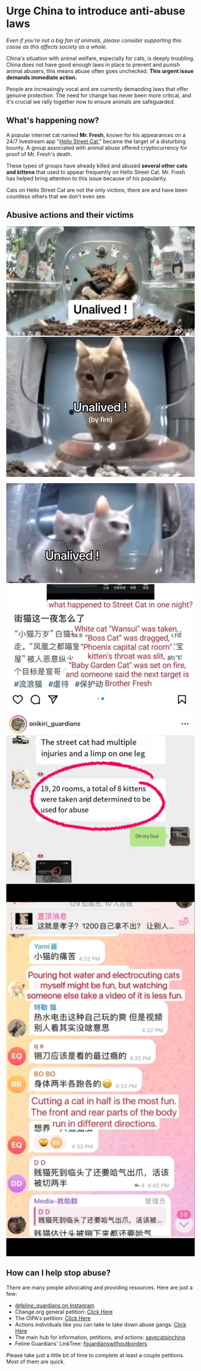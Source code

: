 # Urge China to introduce anti-abuse laws

_Even if you're not a big fan of animals, please consider supporting this cause as this affects society as a whole._

China's situation with animal welfare, especially for cats, is deeply troubling. China does not have good enough laws in place to prevent and punish animal abusers, this means abuse often goes unchecked. **This urgent issue demands immediate action.**

People are increasingly vocal and are currently demanding laws that offer genuine protection. The need for change has never been more critical, and it's crucial we rally together now to ensure animals are safeguarded.

## What's happening now?

A popular internet cat named **Mr. Fresh**, known for his appearances on a 24/7 livestream app "[Hello Street Cat](https://streetcat.wiki/)," became the target of a disturbing bounty. A group associated with animal abuse offered cryptocurrency for proof of Mr. Fresh's death.

These types of groups have already killed and abused **several other cats and kittens** that used to appear frequently on Hello Street Cat. Mr. Fresh has helped bring attention to this issue because of his popularity.

Cats on Hello Street Cat are not the only victims, there are and have been countless others that we don't even see.

## Abusive actions and their victims

![Image 1](images/IMG_2462.jpeg) ![Image 2](images/IMG_2463.jpeg)

![Image 3](images/IMG_2464.jpeg) ![Image 4](images/IMG_2465.jpeg)

![Image 5](images/IMG_2466.jpeg) ![Image 6](images/IMG_2467.jpeg)

## How can I help stop abuse?

There are many people advocating and providing resources. Here are just a few:

- [@feline_guardians on Instagram](https://www.instagram.com/feline_guardians)
- Change.org general petition: [Click Here](https://www.change.org/p/urgent-call-to-put-a-stop-to-unprecedented-levels-of-cruelty-torture-to-animals-in-china)
- The OIPA's petition: [Click Here](https://www.oipa.org/international/cats-tortured-and-killed-online-china/)
- Actions individuals like you can take to take down abuse gangs: [Click Here](https://telegra.ph/Actionables-to-Take-Down-Cat-Abuse-Gang-09-20)
- The main hub for information, petitions, and actions: [savecatsinchina](https://sites.google.com/view/savecatsinchina/take-action)
- Feline Guardians' LinkTree: [fguardianswithoutborders](https://linktr.ee/fguardianswithoutborders)

Please take just a little bit of time to complete at least a couple petitions. Most of them are quick.